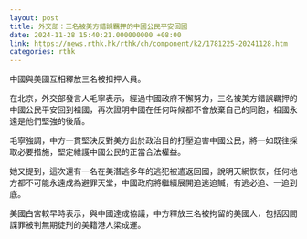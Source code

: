 ```yaml
---
layout: post
title: 外交部：三名被美方錯誤羈押的中國公民平安回國
date: 2024-11-28 15:40:21.000000000 +08:00
link: https://news.rthk.hk/rthk/ch/component/k2/1781225-20241128.htm
categories: rthk
---
```


中國與美國互相釋放三名被扣押人員。

在北京，外交部發言人毛寧表示，經過中國政府不懈努力，三名被美方錯誤羈押的中國公民平安回到祖國，再次證明中國在任何時候都不會放棄自己的同胞，祖國永遠是他們堅強的後盾。

毛寧強調，中方一貫堅決反對美方出於政治目的打壓迫害中國公民，將一如既往採取必要措施，堅定維護中國公民的正當合法權益。

她又提到，這次還有一名在美潛逃多年的逃犯被遣返回國，說明天網恢恢，任何地方都不可能永遠成為避罪天堂，中國政府將繼續展開追逃追贓，有逃必追、一追到底。

美國白宮較早時表示，與中國達成協議，中方釋放三名被拘留的美國人，包括因間諜罪被判無期徒刑的美籍港人梁成運。
